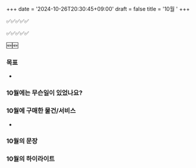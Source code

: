 +++
date = '2024-10-26T20:30:45+09:00'
draft = false
title = '10월 '
+++

<!-- 
hugo new --kind monthly content/monthly/#.md
-->

✅✅✅✅✅

✅✅✅✅✅

🆕🆕

### 목표
- 

### 10월에는 무슨일이 있었나요?

### 10월에 구매한 물건/서비스
- 

### 10월의 문장

### 10월의 하이라이트